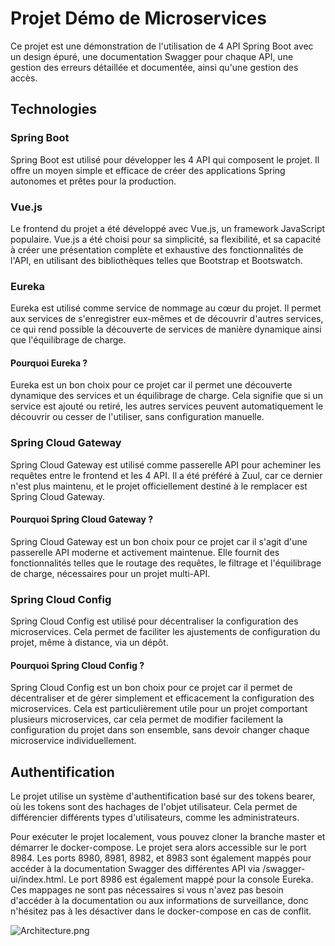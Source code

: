 # Projet Démo de Microservices

Ce projet est une démonstration de l'utilisation de 4 API Spring Boot avec un design épuré, une documentation Swagger pour chaque API, une gestion des erreurs détaillée et documentée, ainsi qu'une gestion des accès.

## Technologies
### Spring Boot
Spring Boot est utilisé pour développer les 4 API qui composent le projet. Il offre un moyen simple et efficace de créer des applications Spring autonomes et prêtes pour la production.

### Vue.js
Le frontend du projet a été développé avec Vue.js, un framework JavaScript populaire. Vue.js a été choisi pour sa simplicité, sa flexibilité, et sa capacité à créer une présentation complète et exhaustive des fonctionnalités de l'API, en utilisant des bibliothèques telles que Bootstrap et Bootswatch.

### Eureka
Eureka est utilisé comme service de nommage au cœur du projet. Il permet aux services de s'enregistrer eux-mêmes et de découvrir d'autres services, ce qui rend possible la découverte de services de manière dynamique ainsi que l'équilibrage de charge.

#### Pourquoi Eureka ?
Eureka est un bon choix pour ce projet car il permet une découverte dynamique des services et un équilibrage de charge. Cela signifie que si un service est ajouté ou retiré, les autres services peuvent automatiquement le découvrir ou cesser de l'utiliser, sans configuration manuelle.

### Spring Cloud Gateway
Spring Cloud Gateway est utilisé comme passerelle API pour acheminer les requêtes entre le frontend et les 4 API. Il a été préféré à Zuul, car ce dernier n'est plus maintenu, et le projet officiellement destiné à le remplacer est Spring Cloud Gateway.

#### Pourquoi Spring Cloud Gateway ?
Spring Cloud Gateway est un bon choix pour ce projet car il s'agit d'une passerelle API moderne et activement maintenue. Elle fournit des fonctionnalités telles que le routage des requêtes, le filtrage et l'équilibrage de charge, nécessaires pour un projet multi-API.

### Spring Cloud Config
Spring Cloud Config est utilisé pour décentraliser la configuration des microservices. Cela permet de faciliter les ajustements de configuration du projet, même à distance, via un dépôt.

#### Pourquoi Spring Cloud Config ?
Spring Cloud Config est un bon choix pour ce projet car il permet de décentraliser et de gérer simplement et efficacement la configuration des microservices. Cela est particulièrement utile pour un projet comportant plusieurs microservices, car cela permet de modifier facilement la configuration du projet dans son ensemble, sans devoir changer chaque microservice individuellement.

## Authentification
Le projet utilise un système d'authentification basé sur des tokens bearer, où les tokens sont des hachages de l'objet utilisateur. Cela permet de différencier différents types d'utilisateurs, comme les administrateurs.

Pour exécuter le projet localement, vous pouvez cloner la branche master et démarrer le docker-compose. Le projet sera alors accessible sur le port 8984. Les ports 8980, 8981, 8982, et 8983 sont également mappés pour accéder à la documentation Swagger des différentes API via /swagger-ui/index.html. Le port 8986 est également mappé pour la console Eureka. Ces mappages ne sont pas nécessaires si vous n'avez pas besoin d'accéder à la documentation ou aux informations de surveillance, donc n'hésitez pas à les désactiver dans le docker-compose en cas de conflit.

![Architecture.png](https://github.com/robjo82/froome/blob/main/froome-ui/public/Architecture.png?raw=true)